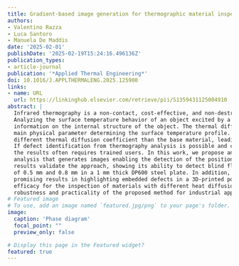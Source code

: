 ```yaml
---
title: Gradient-based image generation for thermographic material inspection
authors:
- Valentino Razza
- Luca Santoro
- Manuela De Maddis
date: '2025-02-01'
publishDate: '2025-02-19T15:24:16.496136Z'
publication_types:
- article-journal
publication: '*Applied Thermal Engineering*'
doi: 10.1016/J.APPLTHERMALENG.2025.125900
links:
- name: URL
  url: https://linkinghub.elsevier.com/retrieve/pii/S1359431125004910
abstract: |
  Infrared thermography is a non-contact, cost-effective, and non-destructive technique for defect inspection.
  Analyzing the surface temperature behavior of an object excited by a suitably designed heat source provides
  information on the internal structure of the object. The thermal diffusion coefficient of the material is the
  main physical parameter determining the surface temperature profile. Defects are typically characterized by a
  different thermal diffusion coefficient than the base material, leading to changes in the heat transfer model.
  If defect identification from thermography analysis is possible and computationally efficient, interpreting
  the results often requires trained users. In this work, we propose an algorithm for active thermography data
  analysis that generates images enabling the detection of the position and size of internal defects. Experimental
  results validate the approach, showing its ability to detect blind flat-top holes of 3 mm diameter and depths
  of 0.5 mm and 0.8 mm in a 1 mm thick DP600 steel plate. In addition, tests of the proposed technique show
  promising results in highlighting embedded defects in a 3D-printed polylactic acid object, proving the algorithm
  efficacy for the inspection of materials with different heat diffusion coefficients. These findings highlight the
  robustness and practicality of the proposed method for industrial applications.
# Featured image
# To use, add an image named `featured.jpg/png` to your page's folder. 
image:
  caption: 'Phase diagram'
  focal_point: ""
  preview_only: false

# Display this page in the Featured widget?
featured: true
---
```

